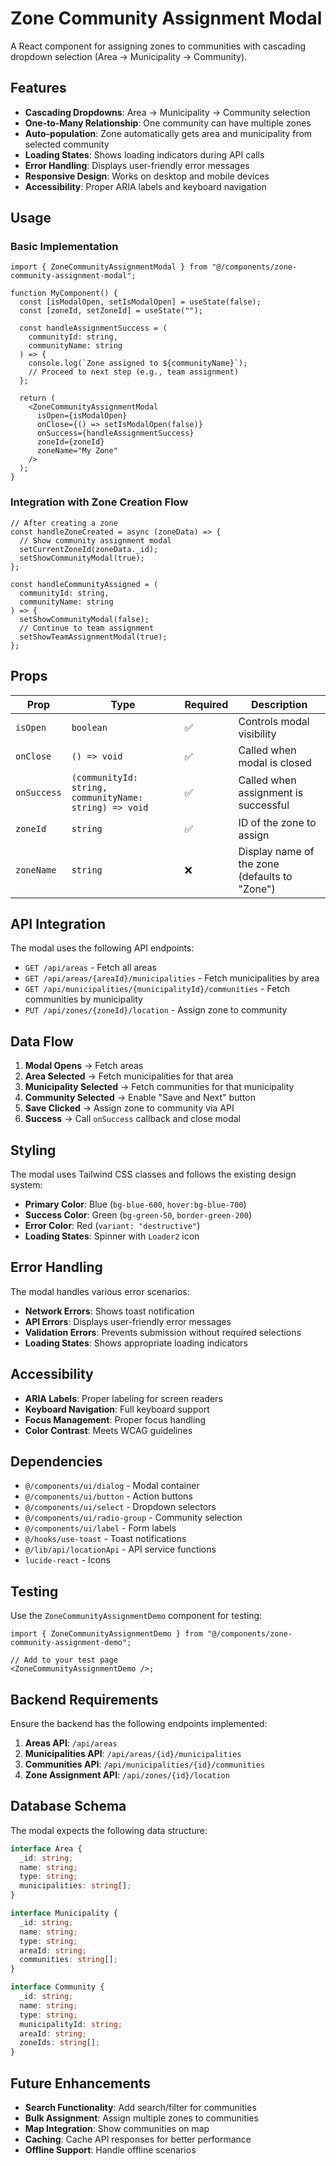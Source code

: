 # Zone Community Assignment Modal

A React component for assigning zones to communities with cascading dropdown selection (Area → Municipality → Community).

## Features

- **Cascading Dropdowns**: Area → Municipality → Community selection
- **One-to-Many Relationship**: One community can have multiple zones
- **Auto-population**: Zone automatically gets area and municipality from selected community
- **Loading States**: Shows loading indicators during API calls
- **Error Handling**: Displays user-friendly error messages
- **Responsive Design**: Works on desktop and mobile devices
- **Accessibility**: Proper ARIA labels and keyboard navigation

## Usage

### Basic Implementation

```tsx
import { ZoneCommunityAssignmentModal } from "@/components/zone-community-assignment-modal";

function MyComponent() {
  const [isModalOpen, setIsModalOpen] = useState(false);
  const [zoneId, setZoneId] = useState("");

  const handleAssignmentSuccess = (
    communityId: string,
    communityName: string
  ) => {
    console.log(`Zone assigned to ${communityName}`);
    // Proceed to next step (e.g., team assignment)
  };

  return (
    <ZoneCommunityAssignmentModal
      isOpen={isModalOpen}
      onClose={() => setIsModalOpen(false)}
      onSuccess={handleAssignmentSuccess}
      zoneId={zoneId}
      zoneName="My Zone"
    />
  );
}
```

### Integration with Zone Creation Flow

```tsx
// After creating a zone
const handleZoneCreated = async (zoneData) => {
  // Show community assignment modal
  setCurrentZoneId(zoneData._id);
  setShowCommunityModal(true);
};

const handleCommunityAssigned = (
  communityId: string,
  communityName: string
) => {
  setShowCommunityModal(false);
  // Continue to team assignment
  setShowTeamAssignmentModal(true);
};
```

## Props

| Prop        | Type                                                   | Required | Description                                   |
| ----------- | ------------------------------------------------------ | -------- | --------------------------------------------- |
| `isOpen`    | `boolean`                                              | ✅       | Controls modal visibility                     |
| `onClose`   | `() => void`                                           | ✅       | Called when modal is closed                   |
| `onSuccess` | `(communityId: string, communityName: string) => void` | ✅       | Called when assignment is successful          |
| `zoneId`    | `string`                                               | ✅       | ID of the zone to assign                      |
| `zoneName`  | `string`                                               | ❌       | Display name of the zone (defaults to "Zone") |

## API Integration

The modal uses the following API endpoints:

- `GET /api/areas` - Fetch all areas
- `GET /api/areas/{areaId}/municipalities` - Fetch municipalities by area
- `GET /api/municipalities/{municipalityId}/communities` - Fetch communities by municipality
- `PUT /api/zones/{zoneId}/location` - Assign zone to community

## Data Flow

1. **Modal Opens** → Fetch areas
2. **Area Selected** → Fetch municipalities for that area
3. **Municipality Selected** → Fetch communities for that municipality
4. **Community Selected** → Enable "Save and Next" button
5. **Save Clicked** → Assign zone to community via API
6. **Success** → Call `onSuccess` callback and close modal

## Styling

The modal uses Tailwind CSS classes and follows the existing design system:

- **Primary Color**: Blue (`bg-blue-600`, `hover:bg-blue-700`)
- **Success Color**: Green (`bg-green-50`, `border-green-200`)
- **Error Color**: Red (`variant: "destructive"`)
- **Loading States**: Spinner with `Loader2` icon

## Error Handling

The modal handles various error scenarios:

- **Network Errors**: Shows toast notification
- **API Errors**: Displays user-friendly error messages
- **Validation Errors**: Prevents submission without required selections
- **Loading States**: Shows appropriate loading indicators

## Accessibility

- **ARIA Labels**: Proper labeling for screen readers
- **Keyboard Navigation**: Full keyboard support
- **Focus Management**: Proper focus handling
- **Color Contrast**: Meets WCAG guidelines

## Dependencies

- `@/components/ui/dialog` - Modal container
- `@/components/ui/button` - Action buttons
- `@/components/ui/select` - Dropdown selectors
- `@/components/ui/radio-group` - Community selection
- `@/components/ui/label` - Form labels
- `@/hooks/use-toast` - Toast notifications
- `@/lib/api/locationApi` - API service functions
- `lucide-react` - Icons

## Testing

Use the `ZoneCommunityAssignmentDemo` component for testing:

```tsx
import { ZoneCommunityAssignmentDemo } from "@/components/zone-community-assignment-demo";

// Add to your test page
<ZoneCommunityAssignmentDemo />;
```

## Backend Requirements

Ensure the backend has the following endpoints implemented:

1. **Areas API**: `/api/areas`
2. **Municipalities API**: `/api/areas/{id}/municipalities`
3. **Communities API**: `/api/municipalities/{id}/communities`
4. **Zone Assignment API**: `/api/zones/{id}/location`

## Database Schema

The modal expects the following data structure:

```typescript
interface Area {
  _id: string;
  name: string;
  type: string;
  municipalities: string[];
}

interface Municipality {
  _id: string;
  name: string;
  type: string;
  areaId: string;
  communities: string[];
}

interface Community {
  _id: string;
  name: string;
  type: string;
  municipalityId: string;
  areaId: string;
  zoneIds: string[];
}
```

## Future Enhancements

- **Search Functionality**: Add search/filter for communities
- **Bulk Assignment**: Assign multiple zones to communities
- **Map Integration**: Show communities on map
- **Caching**: Cache API responses for better performance
- **Offline Support**: Handle offline scenarios
